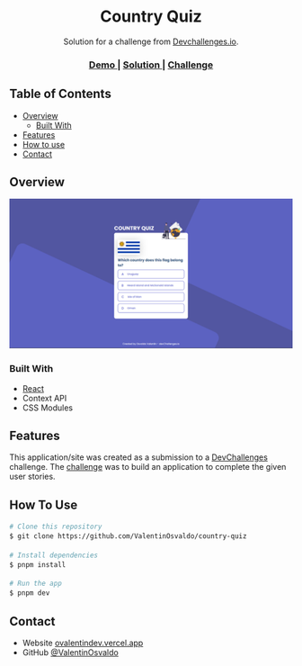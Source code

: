 <h1 align="center">Country Quiz</h1>

<div align="center">
   Solution for a challenge from  <a href="http://devchallenges.io" target="_blank">Devchallenges.io</a>.
</div>

<div align="center">
  <h3>
    <a href="https://country-quiz-eosin.vercel.app/">
      Demo
    </a>
    <span> | </span>
    <a href="https://github.com/ValentinOsvaldo/country-quiz">
      Solution
    </a>
    <span> | </span>
    <a href="https://devchallenges.io/challenges/Bu3G2irnaXmfwQ8sZkw8">
      Challenge
    </a>
  </h3>
</div>

## Table of Contents

- [Overview](#overview)
  - [Built With](#built-with)
- [Features](#features)
- [How to use](#how-to-use)
- [Contact](#contact)

## Overview

![screenshot](./public/Screenshot%202023-01-20%20005927.png)

### Built With

- [React](https://reactjs.org/)
- Context API
- CSS Modules

## Features

This application/site was created as a submission to a [DevChallenges](https://devchallenges.io/challenges) challenge. The [challenge](https://devchallenges.io/challenges/Bu3G2irnaXmfwQ8sZkw8) was to build an application to complete the given user stories.

## How To Use

```bash
# Clone this repository
$ git clone https://github.com/ValentinOsvaldo/country-quiz

# Install dependencies
$ pnpm install

# Run the app
$ pnpm dev
```

## Contact

- Website [ovalentindev.vercel.app](https://ovalentindev.vercel.app/)
- GitHub [@ValentinOsvaldo](https://github.com/ValentinOsvaldo)
